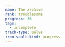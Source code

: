 ```yaml
---
name: The archive
rank: troublesome
progress: 36
tags:
  - incomplete
track-type: Delve
iron-vault-kind: progress
---
```



```iron-vault-track
```

